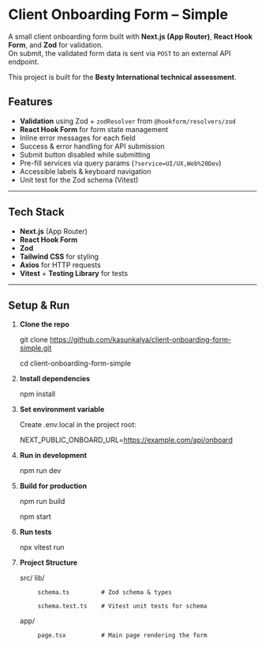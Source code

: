 # Client Onboarding Form – Simple

A small client onboarding form built with **Next.js (App Router)**, **React Hook Form**, and **Zod** for validation.  
On submit, the validated form data is sent via `POST` to an external API endpoint.  

This project is built for the **Besty International technical assessment**.


## Features

- **Validation** using Zod + `zodResolver` from `@hookform/resolvers/zod`
- **React Hook Form** for form state management
- Inline error messages for each field
- Success & error handling for API submission
- Submit button disabled while submitting
- Pre-fill services via query params (`?service=UI/UX,Web%20Dev`)
- Accessible labels & keyboard navigation
- Unit test for the Zod schema (Vitest)

---

## Tech Stack

- **Next.js** (App Router)
- **React Hook Form**
- **Zod**
- **Tailwind CSS** for styling
- **Axios** for HTTP requests
- **Vitest** + **Testing Library** for tests

---

## Setup & Run

1. **Clone the repo**

   git clone https://github.com/kasunkalya/client-onboarding-form-simple.git

   cd client-onboarding-form-simple

2. **Install dependencies**

    npm install
   
3. **Set environment variable**

    Create .env.local in the project root:
    
    NEXT_PUBLIC_ONBOARD_URL=https://example.com/api/onboard

4. **Run in development**

    npm run dev

5. **Build for production**

    npm run build
    
    npm start

6. **Run tests**

    npx vitest run

7. **Project Structure**

    src/
    lib/
    
            schema.ts         # Zod schema & types
            
            schema.test.ts    # Vitest unit tests for schema
    app/
    
            page.tsx          # Main page rendering the form       